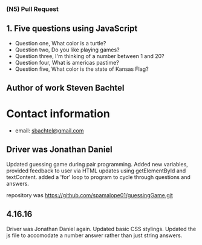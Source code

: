 ### (N5) Pull Request

##  1. Five questions using JavaScript
- Question one, What color is a turtle?
- Question two, Do you like playing games?
- Question three, I'm thinking of a number between 1 and 20?
- Question four, What is americas pastime?
- Question five, What color is the state of Kansas Flag?

## Author of work Steven Bachtel
# Contact information
  - email: sbachtel@gmail.com

  ## Driver was Jonathan Daniel
  Updated guessing game during pair programming.  Added new variables, provided feedback to user via HTML updates using getElementById and textContent.  added a 'for' loop to program to cycle through questions and answers.  

  repository was https://github.com/spamalope01/guessingGame.git


  ## 4.16.16
  Driver was Jonathan Daniel again.  Updated basic CSS stylings.  Updated the js file to accomodate a number answer rather than just string answers.  
